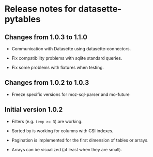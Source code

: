 # Release notes for datasette-pytables


## Changes from 1.0.3 to 1.1.0

* Communication with Datasette using datasette-connectors.

* Fix compatibility problems with sqlite standard queries.

* Fix some problems with fixtures when testing.


## Changes from 1.0.2 to 1.0.3

* Freeze specific versions for moz-sql-parser and mo-future


## Initial version 1.0.2

* Filters (e.g. `temp >= 3`) are working.

* Sorted by is working for columns with CSI indexes.

* Pagination is implemented for the first dimension of tables or arrays.

* Arrays can be visualized (at least when they are small).
